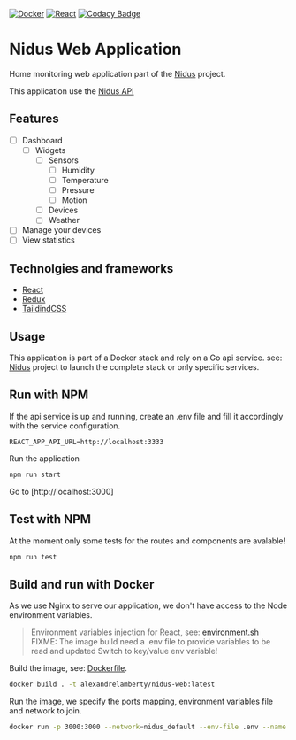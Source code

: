 [![Docker](https://github.com/alexandrelamberty/nidus-web-app/actions/workflows/docker.yaml/badge.svg)](https://github.com/alexandrelamberty/nidus-web-app/actions/workflows/docker.yaml)
[![React](https://github.com/alexandrelamberty/nidus-web-app/actions/workflows/node.yaml/badge.svg)](https://github.com/alexandrelamberty/nidus-web-app/actions/workflows/node.yaml)
[![Codacy Badge](https://app.codacy.com/project/badge/Grade/93b0784667b642d7ab8dba6dd2d1e910)](https://www.codacy.com/gh/alexandrelamberty/nidus-web-app/dashboard?utm_source=github.com&amp;utm_medium=referral&amp;utm_content=alexandrelamberty/nidus-web-app&amp;utm_campaign=Badge_Grade)

# Nidus Web Application

Home monitoring web application part of the
[Nidus](https://github.com/alexandrelamberty/nidus) project.

This application use the [Nidus API](https://github.com/alexandrelamberty/nidus-api)

## Features

- [ ] Dashboard
  - [ ] Widgets
    - [ ] Sensors
      - [ ] Humidity
      - [ ] Temperature
      - [ ] Pressure
      - [ ] Motion
    - [ ] Devices
    - [ ] Weather
- [ ] Manage your devices
- [ ] View statistics

## Technolgies and frameworks

- [React](https://reactjs.org/)
- [Redux](https://redux-toolkit.js.org/)
- [TaildindCSS](https://tailwindcss.com/)

## Usage

This application is part of a Docker stack and rely on a Go api service. see:
[Nidus](https://github.com/alexandrelamberty/nidus) project to launch the
complete stack or only specific services.

## Run with NPM

If the api service is up and running, create an .env file and fill it
accordingly with the service configuration.

```properties
REACT_APP_API_URL=http://localhost:3333
```

Run the application

```bash
npm run start
```

Go to [http://localhost:3000]

## Test with NPM

At the moment only some tests for the routes and components are avalable!

```bash
npm run test
```

## Build and run with Docker

As we use Nginx to serve our application, we don't have access to the Node
environment variables.
> Environment variables injection for React, see: [environment.sh](environment.sh) \
> FIXME: The image build need a .env file to provide variables to be read and updated
  Switch to key/value env variable!

Build the image, see: [Dockerfile](./Dockerfile).

```bash
docker build . -t alexandrelamberty/nidus-web:latest
```

Run the image, we specify the ports mapping, environment variables file and
network to join.

```bash
docker run -p 3000:3000 --network=nidus_default --env-file .env --name nidus-web -d alexandrelamberty/nidus-web:latest
```
